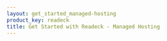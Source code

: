 ```yaml
---
layout: get_started_managed-hosting
product_key: readeck
title: Get Started with Readeck - Managed Hosting
---
```

